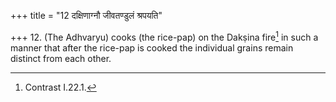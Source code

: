 +++
title = "12 दक्षिणाग्नौ जीवतण्डुलं श्रपयति"

+++
12. (The Adhvaryu) cooks (the rice-pap) on the Dakṣina fire[^1] in such a manner that after the rice-pap is cooked the individual grains remain distinct from each other.  

[^1]: Contrast I.22.1.  
